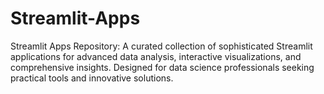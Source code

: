 # Streamlit-Apps
Streamlit Apps Repository: A curated collection of sophisticated Streamlit applications for advanced data analysis, interactive visualizations, and comprehensive insights. Designed for data science professionals seeking practical tools and innovative solutions.
